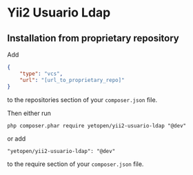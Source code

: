 Yii2 Usuario Ldap
=================
Installation from proprietary repository
--------------------------------

Add

```json
{
    "type": "vcs",
    "url": "[url_to_proprietary_repo]"
}
```

to the repositories section of your `composer.json` file.

Then either run
    
```
php composer.phar require yetopen/yii2-usuario-ldap "@dev"
```

or add

```
"yetopen/yii2-usuario-ldap": "@dev"
```

to the require section of your `composer.json` file.

